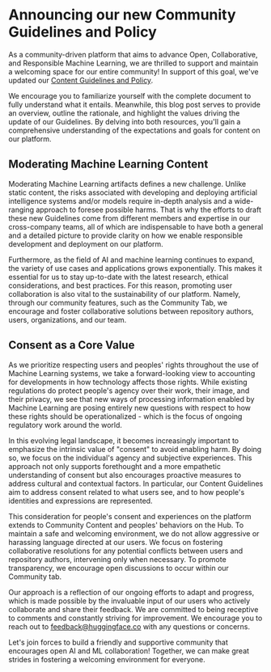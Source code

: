# Announcing our new Community Guidelines and Policy

As a community-driven platform that aims to advance Open, Collaborative, and Responsible Machine Learning, we are thrilled to support and maintain a welcoming space for our entire community! In support of this goal, we've updated our [Content Guidelines and Policy](https://huggingface.co/content-guidelines).

We encourage you to familiarize yourself with the complete document to fully understand what it entails. Meanwhile, this blog post serves to provide an overview, outline the rationale, and highlight the values driving the update of our Guidelines. By delving into both resources, you'll gain a comprehensive understanding of the expectations and goals for content on our platform.

## Moderating Machine Learning Content

Moderating Machine Learning artifacts defines a new challenge. Unlike static content, the risks associated with developing and deploying artificial intelligence systems and/or models require in-depth analysis and a wide-ranging approach to foresee possible harms. That is why the efforts to draft these new Guidelines come from different members and expertise in our cross-company teams, all of which are indispensable to have both a general and a detailed picture to provide clarity on how we enable responsible development and deployment on our platform.

Furthermore, as the field of AI and machine learning continues to expand, the variety of use cases and applications grows exponentially. This makes it essential for us to stay up-to-date with the latest research, ethical considerations, and best practices. For this reason, promoting user collaboration is also vital to the sustainability of our platform. Namely, through our community features, such as the Community Tab, we encourage and foster collaborative solutions between repository authors, users, organizations, and our team.

## Consent as a Core Value

As we prioritize respecting users and peoples' rights throughout the use of Machine Learning systems, we take a forward-looking view to accounting for developments in how technology affects those rights. While existing regulations do protect people's agency over their work, their image, and their privacy, we see that new ways of processing information enabled by Machine Learning are posing entirely new questions with respect to how these rights should be operationalized - which is the focus of ongoing regulatory work around the world.

In this evolving legal landscape, it becomes increasingly important to emphasize the intrinsic value of "consent" to avoid enabling harm. By doing so, we focus on the individual's agency and subjective experiences. This approach not only supports forethought and a more empathetic understanding of consent but also encourages proactive measures to address cultural and contextual factors. In particular, our Content Guidelines aim to address consent related to what users see, and to how people's identities and expressions are represented.

This consideration for people's consent and experiences on the platform extends to Community Content and peoples' behaviors on the Hub. To maintain a safe and welcoming environment, we do not allow aggressive or harassing language directed at our users. We focus on fostering collaborative resolutions for any potential conflicts between users and repository authors, intervening only when necessary. To promote transparency, we encourage open discussions to occur within our Community tab.

Our approach is a reflection of our ongoing efforts to adapt and progress, which is made possible by the invaluable input of our users who actively collaborate and share their feedback. We are committed to being receptive to comments and constantly striving for improvement. We encourage you to reach out to [feedback@huggingface.co](mailto:feedback@huggingface.Co) with any questions or concerns.

Let's join forces to build a friendly and supportive community that encourages open AI and ML collaboration! Together, we can make great strides in fostering a welcoming environment for everyone.
